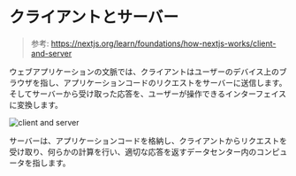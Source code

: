 # クライアントとサーバー

> 参考: https://nextjs.org/learn/foundations/how-nextjs-works/client-and-server

ウェブアプリケーションの文脈では、クライアントはユーザーのデバイス上のブラウザを指し、アプリケーションコードのリクエストをサーバーに送信します。
そしてサーバーから受け取った応答を、ユーザーが操作できるインターフェイスに変換します。

![client and server](https://nextjs.org/static/images/learn/foundations/client-server.png)

サーバーは、アプリケーションコードを格納し、クライアントからリクエストを受け取り、何らかの計算を行い、適切な応答を返すデータセンター内のコンピュータを指します。
